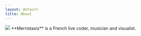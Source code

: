 ```yaml
---
layout: default
title: About
---
```


<img src="https://scontent-cdg2-1.xx.fbcdn.net/v/t1.0-9/43677313_2117785511871655_8641766265918062592_n.jpg" class="right" />
**Merristasis** is a French live coder, musician and visualist.

